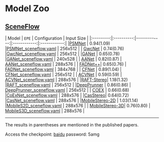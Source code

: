 # Model Zoo

## [SceneFlow](https://lmb.informatik.uni-freiburg.de/resources/datasets/SceneFlowDatasets.en.html)

|   Model   | `EPE`    |  Configuration |  Input Size  |
|:---------:|:----------:|-------------:|:------------:|:------------:|
|[PSMNet](https://arxiv.org/abs/1803.08669) |     0.94(1.09)     |[PSMNet_sceneflow.yaml](../configs/psmnet/PSMNet_sceneflow.yaml) |   256x512    | 
| [GwcNet](https://arxiv.org/pdf/1903.04025) |     0.74(0.76)      |[GwcNet_sceneflow.yaml](../configs/gwcnet/GwcNet_sceneflow.yaml) |   256x512    |
|[GANet](https://arxiv.org/pdf/1904.06587)    |     0.65(0.78)      |[GANet_sceneflow.yaml](../configs/gwcnet/GANet_sceneflow.yaml) |   240x528    |
| [AANet](https://arxiv.org/abs/2004.09548)     |     0.82(0.87)      | [AANet_sceneflow.yaml](../configs/aanet/AANet_sceneflow.yaml) |   288x576    |
| [FADNet++](https://arxiv.org/abs/2110.02582)|     0.65(0.76)      |  [FADNet_sceneflow.yaml](../configs/fadnet/FADNet_sceneflow.yaml) |   384x768    |
| [CFNet](https://arxiv.org/abs/2104.04314) |     0.89(1.04)      | [CFNet_sceneflow.yaml](../configs/cfnet/CFNet_sceneflow_part2.yaml) |   256x512    |
| [ACVNet](https://arxiv.org/abs/2203.02146) |     0.59(0.59)      | [ACVNet_sceneflow.yaml](../configs/acvnet/ACVNet_sceneflow.yaml) |   288x576    |
|[RAFT-Stereo](https://arxiv.org/abs/2109.07547)|     1.18(1.32)      |[RAFT_sceneflow.yaml](../configs/raft/RAFT_sceneflow.yaml) |   256x512   |
|[DeepPrunner](https://arxiv.org/abs/1909.05845) |     0.86(0.86)      |  [DeepPrunner_sceneflow.yaml](../configs/deeprunner/DeepPrunner_sceneflow.yaml) |   256x512   |
| [COEX](https://arxiv.org/abs/2108.05773) |     0.66(0.68)      |[CoExNet_sceneflow.yaml](../configs/coex/CoExNet_sceneflow.yaml) |   288x576   |
|[CasStereo](https://arxiv.org/abs/1912.06378)|     0.64(0.72)      |[CasNet_sceneflow.yaml](../configs/coex/CasNet_sceneflow.yaml) |   288x576   |
|[MobileStereo-2D](https://arxiv.org/abs/2108.09770) |     1.03(1.14)      |[MobileS2D_sceneflow.yaml](../configs/coex/MobileS2D_sceneflow.yaml) |   288x576   |
| [MobileStereo-3D](https://arxiv.org/abs/2108.09770)|     0.76(0.80)      | [MobileS3D_sceneflow.yaml](../configs/coex/MobileS3D_sceneflow.yaml) |   288x576   |


------------------------------------------

The results in parentheses are mentioned in the published papers.

 Access the checkpoint: [baidu](https://pan.baidu.com/s/1k2320OWZV_Z-uh7URrCkWg) password: 5amg
